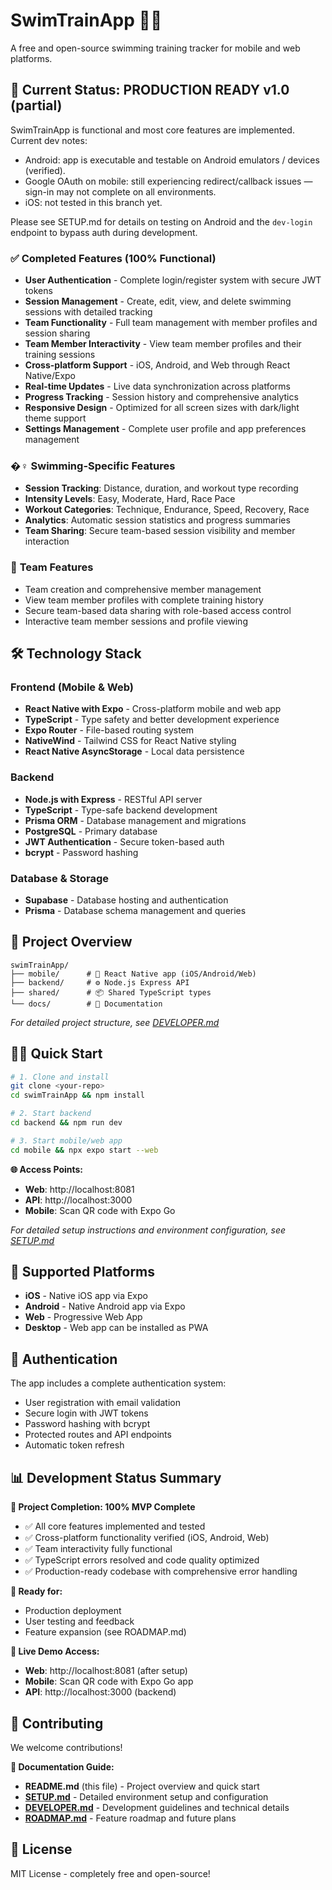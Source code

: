# SwimTrainApp 🏊‍♀️

A free and open-source swimming training tracker for mobile and web platforms.

## 🚀 Current Status: **PRODUCTION READY v1.0** (partial)

SwimTrainApp is functional and most core features are implemented. Current dev notes:

- Android: app is executable and testable on Android emulators / devices (verified).
- Google OAuth on mobile: still experiencing redirect/callback issues — sign-in may not complete on all environments.
- iOS: not tested in this branch yet.

Please see SETUP.md for details on testing on Android and the `dev-login` endpoint to bypass auth during development.

### ✅ **Completed Features (100% Functional)**
- **User Authentication** - Complete login/register system with secure JWT tokens
- **Session Management** - Create, edit, view, and delete swimming sessions with detailed tracking
- **Team Functionality** - Full team management with member profiles and session sharing
- **Team Member Interactivity** - View team member profiles and their training sessions
- **Cross-platform Support** - iOS, Android, and Web through React Native/Expo
- **Real-time Updates** - Live data synchronization across platforms
- **Progress Tracking** - Session history and comprehensive analytics
- **Responsive Design** - Optimized for all screen sizes with dark/light theme support
- **Settings Management** - Complete user profile and app preferences management

### �‍♀️ **Swimming-Specific Features**
- **Session Tracking**: Distance, duration, and workout type recording
- **Intensity Levels**: Easy, Moderate, Hard, Race Pace
- **Workout Categories**: Technique, Endurance, Speed, Recovery, Race
- **Analytics**: Automatic session statistics and progress summaries
- **Team Sharing**: Secure team-based session visibility and member interaction

### 👥 **Team Features**  
- Team creation and comprehensive member management
- View team member profiles with complete training history
- Secure team-based data sharing with role-based access control
- Interactive team member sessions and profile viewing

## 🛠️ Technology Stack

### Frontend (Mobile & Web)
- **React Native with Expo** - Cross-platform mobile and web app
- **TypeScript** - Type safety and better development experience
- **Expo Router** - File-based routing system
- **NativeWind** - Tailwind CSS for React Native styling
- **React Native AsyncStorage** - Local data persistence

### Backend
- **Node.js with Express** - RESTful API server
- **TypeScript** - Type-safe backend development
- **Prisma ORM** - Database management and migrations
- **PostgreSQL** - Primary database
- **JWT Authentication** - Secure token-based auth
- **bcrypt** - Password hashing

### Database & Storage
- **Supabase** - Database hosting and authentication
- **Prisma** - Database schema management and queries

## 📁 Project Overview

```
swimTrainApp/
├── mobile/      # 📱 React Native app (iOS/Android/Web)
├── backend/     # ⚙️ Node.js Express API  
├── shared/      # 📦 Shared TypeScript types
└── docs/        # 📖 Documentation
```

*For detailed project structure, see [DEVELOPER.md](./DEVELOPER.md)*

## 🏃‍♂️ Quick Start

```bash
# 1. Clone and install
git clone <your-repo>
cd swimTrainApp && npm install

# 2. Start backend
cd backend && npm run dev

# 3. Start mobile/web app  
cd mobile && npx expo start --web
```

**🌐 Access Points:**
- **Web**: http://localhost:8081
- **API**: http://localhost:3000  
- **Mobile**: Scan QR code with Expo Go

*For detailed setup instructions and environment configuration, see [SETUP.md](./SETUP.md)*

## 📱 Supported Platforms

- **iOS** - Native iOS app via Expo
- **Android** - Native Android app via Expo  
- **Web** - Progressive Web App
- **Desktop** - Web app can be installed as PWA

## 🔐 Authentication

The app includes a complete authentication system:
- User registration with email validation
- Secure login with JWT tokens
- Password hashing with bcrypt
- Protected routes and API endpoints
- Automatic token refresh

## 📊 **Development Status Summary**

**🎯 Project Completion: 100% MVP Complete**
- ✅ All core features implemented and tested
- ✅ Cross-platform functionality verified (iOS, Android, Web)
- ✅ Team interactivity fully functional
- ✅ TypeScript errors resolved and code quality optimized
- ✅ Production-ready codebase with comprehensive error handling

**🚀 Ready for:**
- Production deployment
- User testing and feedback
- Feature expansion (see ROADMAP.md)

**📱 Live Demo Access:**
- **Web**: http://localhost:8081 (after setup)
- **Mobile**: Scan QR code with Expo Go app
- **API**: http://localhost:3000 (backend)

## 🤝 Contributing

We welcome contributions! 

**📖 Documentation Guide:**
- **README.md** (this file) - Project overview and quick start
- **[SETUP.md](./SETUP.md)** - Detailed environment setup and configuration  
- **[DEVELOPER.md](./DEVELOPER.md)** - Development guidelines and technical details
- **[ROADMAP.md](./ROADMAP.md)** - Feature roadmap and future plans

## 📄 License

MIT License - completely free and open-source!
